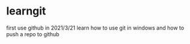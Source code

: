# learngit
first use github in 2021/3/21
learn how to use git in windows and how to push a repo to github
